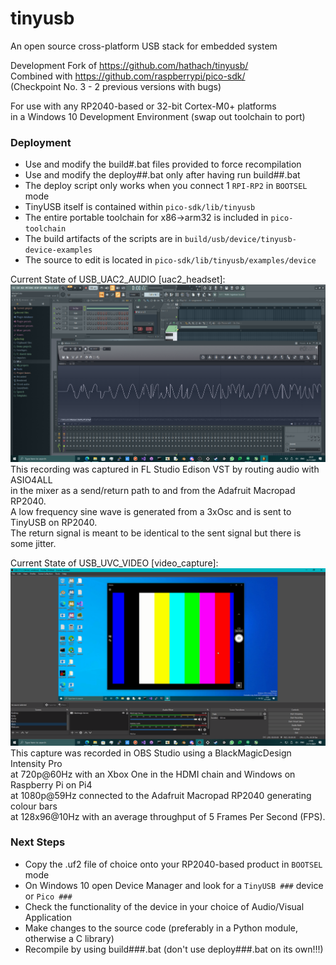 # tinyusb
An open source cross-platform USB stack for embedded system

Development Fork of https://github.com/hathach/tinyusb/ \
Combined with https://github.com/raspberrypi/pico-sdk/ \
(Checkpoint No. 3 - 2 previous versions with bugs)

For use with any RP2040-based or 32-bit Cortex-M0+ platforms \
in a Windows 10 Development Environment (swap out toolchain to port)

### Deployment
* Use and modify the build#.bat files provided to force recompilation
* Use and modify the deploy##.bat only after having run build##.bat
* The deploy script only works when you connect 1 `RPI-RP2` in `BOOTSEL` mode
* TinyUSB itself is contained within `pico-sdk/lib/tinyusb`
* The entire portable toolchain for x86->arm32 is included in `pico-toolchain`
* The build artifacts of the scripts are in `build/usb/device/tinyusb-device-examples`
* The source to edit is located in `pico-sdk/lib/tinyusb/examples/device`

Current State of USB_UAC2_AUDIO [uac2_headset]:
![audio](https://github.com/TheMindVirus/tinyusb/blob/master/audio.png)
This recording was captured in FL Studio Edison VST by routing audio with ASIO4ALL \
in the mixer as a send/return path to and from the Adafruit Macropad RP2040. \
A low frequency sine wave is generated from a 3xOsc and is sent to TinyUSB on RP2040. \
The return signal is meant to be identical to the sent signal but there is some jitter.

Current State of USB_UVC_VIDEO [video_capture]:
![video](https://github.com/TheMindVirus/tinyusb/blob/master/video.png)
This capture was recorded in OBS Studio using a BlackMagicDesign Intensity Pro \
at 720p@60Hz with an Xbox One in the HDMI chain and Windows on Raspberry Pi on Pi4 \
at 1080p@59Hz connected to the Adafruit Macropad RP2040 generating colour bars \
at 128x96@10Hz with an average throughput of 5 Frames Per Second (FPS).

### Next Steps
* Copy the .uf2 file of choice onto your RP2040-based product in `BOOTSEL` mode
* On Windows 10 open Device Manager and look for a `TinyUSB ###` device or `Pico ###`
* Check the functionality of the device in your choice of Audio/Visual Application
* Make changes to the source code (preferably in a Python module, otherwise a C library)
* Recompile by using build###.bat (don't use deploy###.bat on its own!!!)
